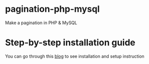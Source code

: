 # pagination-php-mysql
Make a pagination in PHP &amp; MySQL
# Step-by-step installation guide
You can go through this [blog](https://codealps.com/post.php?url=how-to-add-pagination-in-php-mysql-with-code) to see installation and setup instruction
